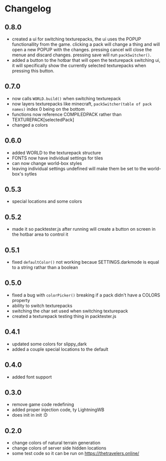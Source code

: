 # Changelog
## 0.8.0
* created a ui for switching texturepacks, the ui uses the POPUP functionallity from the game. clicking a pack will change a thing and will open a new POPUP with the changes. pressing cancel will close the menue and discard changes. pressing save will run `packSwitcher()`.
* added a button to the hotbar that will open the texturepack switching ui, it will specifically show the currently selected texturepacks when pressing this button.
## 0.7.0
* now calls `WORLD.build()` when switching texturepack
* now layers texturepacks like minecraft, `packSwitcher(table of pack names)` index 0 being on the bottom
* functions now reference COMPILEDPACK rather than TEXTUREPACK[selectedPack]
* changed a colors
## 0.6.0
* added WORLD to the texturepack structure
* FONTS now have individual settings for tiles
* can now change world-box styles
* leaving individual settings undefined will make them be set to the world-box's sytles
## 0.5.3
* special locations and some colors
## 0.5.2
* made it so packtester.js after running will create a button on screen in the hotbar area to control it
## 0.5.1
* fixed `defaultColor()` not working becaue SETTINGS.darkmode is equal to a string rathar than a boolean
## 0.5.0
* fixed a bug with `colorPicker()` breaking if a pack didn't have a COLORS property
* ability to switch texturepacks
* switching the char set used when switching texturepack
* created a texturepack testing thing in packtester.js
## 0.4.1
* updated some colors for slippy_dark
* added a couple special locations to the default
## 0.4.0
* added font support
## 0.3.0
* remove game code redefining
* added proper injection code, ty LightningWB
* does init in init :D
## 0.2.0
* change colors of natural terrain generation
* change colors of server side hidden locations
* some test code so it can be run on https://thetravelers.online/
